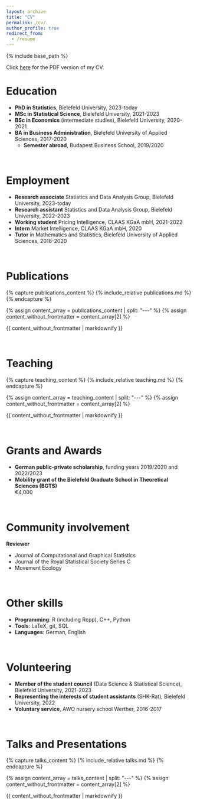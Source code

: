 ```yaml
---
layout: archive
title: "CV"
permalink: /cv/
author_profile: true
redirect_from:
  - /resume
---
```


{% include base_path %}

Click [here](../files/CV.pdf) for the PDF version of my CV.
<br>

# Education
- **PhD in Statistics**, Bielefeld University, 2023-today
- **MSc in Statistical Science**, Bielefeld University, 2021-2023
- **BSc in Economics** (intermediate studies), Bielefeld University, 2020-2021
- **BA in Business Administration**, Bielefeld University of Applied Sciences, 2017-2020
  * **Semester abroad**, Budapest Business School, 2019/2020

<br>

# Employment
- **Research associate** Statistics and Data Analysis Group, Bielefeld University, 2023-today
- **Research assistant** Statistics and Data Analysis Group, Bielefeld University, 2022-2023
- **Working student** Pricing Intelligence, CLAAS KGaA mbH, 2021-2022
- **Intern** Market Intelligence, CLAAS KGaA mbH, 2020
- **Tutor** in Mathematics and Statistics, Bielefeld University of Applied Sciences, 2018-2020

<br>

# Publications
{% capture publications_content %}
  {% include_relative publications.md %}
{% endcapture %}

{% assign content_array = publications_content | split: "---" %}
{% assign content_without_frontmatter = content_array[2] %}

{{ content_without_frontmatter | markdownify }}

<br>

# Teaching
{% capture teaching_content %}
  {% include_relative teaching.md %}
{% endcapture %}

{% assign content_array = teaching_content | split: "---" %}
{% assign content_without_frontmatter = content_array[2] %}

{{ content_without_frontmatter | markdownify }}

<br>

# Grants and Awards
- **German public-private scholarship**, funding years 2019/2020 and 2022/2023
- **Mobility grant of the Bielefeld Graduate School in Theoretical Sciences (BGTS)**<br>
€4,000

<br>

# Community involvement
**Reviewer**
- Journal of Computational and Graphical Statistics
- Journal of the Royal Statistical Society Series C
- Movement Ecology

<br>

# Other skills
- **Programming**: R (including Rcpp), C++, Python
- **Tools**: LaTeX, git, SQL
- **Languages**: German, English

<br>

# Volunteering
- **Member of the student council** (Data Science & Statistical Science), Bielefeld University, 2021-2023
- **Representing the interests of student assistants** (SHK-Rat), Bielefeld University, 2022
- **Voluntary service**, AWO nursery school Werther, 2016-2017

<br>

# Talks and Presentations
{% capture talks_content %}
  {% include_relative talks.md %}
{% endcapture %}

{% assign content_array = talks_content | split: "---" %}
{% assign content_without_frontmatter = content_array[2] %}

{{ content_without_frontmatter | markdownify }}
